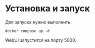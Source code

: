 # Установка и запуск
Для запуска нужно выполнить:
```
docker compose up -d
```
WebUI запустится на порту 5000.
